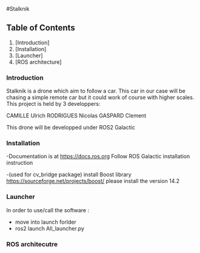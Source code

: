 
#Stalknik

## Table of Contents


1. [Introduction]
2. [Installation]
3. [Launcher]
4. [ROS architecture]


### Introduction

Stalknik is a drone which aim to follow a car.
This car in our case will be chasing a simple remote car but it could work of course with higher scales.
This project is held by 3 developpers: 

CAMILLE Ulrich
RODRIGUES Nicolas
GASPARD Clement

This drone will be developped under ROS2 Galactic

### Installation

-Documentation is at https://docs.ros.org
Follow ROS Galactic installation instruction

-(used for cv_bridge package) install Boost library 
https://sourceforge.net/projects/boost/
please install the version 14.2

### Launcher

In order to use/call the software :
- move into launch forlder
- ros2 launch All_launcher.py


### ROS architecutre



